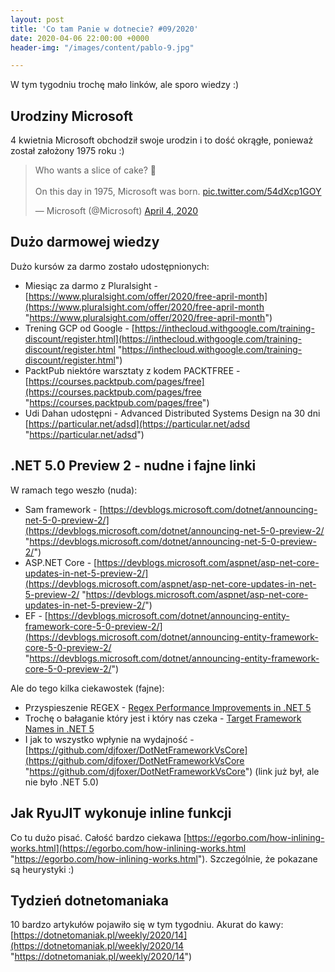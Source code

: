 ```yaml
---
layout: post
title: 'Co tam Panie w dotnecie? #09/2020'
date: 2020-04-06 22:00:00 +0000
header-img: "/images/content/pablo-9.jpg"

---
```

W tym tygodniu trochę mało linków, ale sporo wiedzy :)

## Urodziny Microsoft

4 kwietnia Microsoft obchodził swoje urodzin i to dość okrągłe, ponieważ został założony 1975 roku :)

<blockquote class="twitter-tweet"><p lang="en" dir="ltr">Who wants a slice of cake? 🎂 <br><br>On this day in 1975, Microsoft was born. <a href="https://t.co/54dXcp1GOY">pic.twitter.com/54dXcp1GOY</a></p>— Microsoft (@Microsoft) <a href="[https://twitter.com/Microsoft/status/1246493293334028288?ref_src=twsrc%5Etfw](https://twitter.com/Microsoft/status/1246493293334028288?ref_src=twsrc%5Etfw "https://twitter.com/Microsoft/status/1246493293334028288?ref_src=twsrc%5Etfw")">April 4, 2020</a></blockquote> <script async src="[https://platform.twitter.com/widgets.js](https://platform.twitter.com/widgets.js "https://platform.twitter.com/widgets.js")" charset="utf-8"></script>

## Dużo darmowej wiedzy

Dużo kursów za darmo zostało udostępnionych:

* Miesiąc za darmo z Pluralsight - [https://www.pluralsight.com/offer/2020/free-april-month](https://www.pluralsight.com/offer/2020/free-april-month "https://www.pluralsight.com/offer/2020/free-april-month")
* Trening GCP od Google - [https://inthecloud.withgoogle.com/training-discount/register.html](https://inthecloud.withgoogle.com/training-discount/register.html "https://inthecloud.withgoogle.com/training-discount/register.html")
* PacktPub niektóre warsztaty z kodem PACKTFREE - [https://courses.packtpub.com/pages/free](https://courses.packtpub.com/pages/free "https://courses.packtpub.com/pages/free")
* Udi Dahan udostępni - Advanced Distributed Systems Design na 30 dni [https://particular.net/adsd](https://particular.net/adsd "https://particular.net/adsd")

## .NET 5.0 Preview 2 - nudne i fajne linki

W ramach tego weszło (nuda):

* Sam framework - [https://devblogs.microsoft.com/dotnet/announcing-net-5-0-preview-2/](https://devblogs.microsoft.com/dotnet/announcing-net-5-0-preview-2/ "https://devblogs.microsoft.com/dotnet/announcing-net-5-0-preview-2/")
* ASP.NET Core - [https://devblogs.microsoft.com/aspnet/asp-net-core-updates-in-net-5-preview-2/](https://devblogs.microsoft.com/aspnet/asp-net-core-updates-in-net-5-preview-2/ "https://devblogs.microsoft.com/aspnet/asp-net-core-updates-in-net-5-preview-2/")
* EF - [https://devblogs.microsoft.com/dotnet/announcing-entity-framework-core-5-0-preview-2/](https://devblogs.microsoft.com/dotnet/announcing-entity-framework-core-5-0-preview-2/ "https://devblogs.microsoft.com/dotnet/announcing-entity-framework-core-5-0-preview-2/")

Ale do tego kilka ciekawostek (fajne):

* Przyspieszenie REGEX - [Regex Performance Improvements in .NET 5](https://devblogs.microsoft.com/dotnet/regex-performance-improvements-in-net-5/)
* Trochę o bałaganie który jest i który nas czeka - [Target Framework Names in .NET 5](https://github.com/dotnet/designs/blob/master/accepted/2020/net5/net5.md)
* I jak to wszystko wpłynie na wydajność - [https://github.com/djfoxer/DotNetFrameworkVsCore](https://github.com/djfoxer/DotNetFrameworkVsCore "https://github.com/djfoxer/DotNetFrameworkVsCore") (link już był, ale nie było .NET 5.0)

## Jak RyuJIT wykonuje inline funkcji

Co tu dużo pisać. Całość bardzo ciekawa [https://egorbo.com/how-inlining-works.html](https://egorbo.com/how-inlining-works.html "https://egorbo.com/how-inlining-works.html"). Szczególnie, że pokazane są heurystyki :)

## Tydzień dotnetomaniaka

10 bardzo artykułów pojawiło się w tym tygodniu. Akurat do kawy: [https://dotnetomaniak.pl/weekly/2020/14](https://dotnetomaniak.pl/weekly/2020/14 "https://dotnetomaniak.pl/weekly/2020/14")